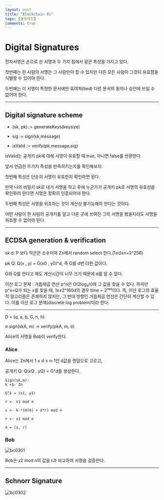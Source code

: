 ```yaml
---
layout: post
title: "Blockchain 01"
tags: [블록체인]
comments: true
---
```


# Digital Signatures

전자서명은 손으로 쓴 서명과 두 가지 점에서 같은 특성을 가지고 있다.

첫번째는 한 사람의 서명은 그 사람만이 할 수 있지만 다른 모든 사람이 그것이 유효함을 식별할 수 있어야 한다.

두번째는 이 서명이 특정한 문서에만 묶여져(tied) 다른 문서의 동의나 승인에 쓰일 수 없어야 한다.

-----------------------------------------------------


## Digital signature scheme

* (sk, pk) := generateKeys(keysize)

* sig := sign(sk,message)

* isValid := verify(pk,message,sig)

isValid는 공개키 pk에 대해 서명이 유효할 때 true, 아니면 false를 반환한다.

앞서 언급한 두가지 특성을 만족히키는지를 확인해보자.

첫번째 특성은 단순히 서명이 유효한지 확인하면 된다. 

만약 나의 비밀키 sk로 내가 서명을 하고 후에 누군가가 공개키 pk로 서명의 유효성을 확인하려 한다면 서명은 정확히 인증되어야 한다.

두번째 특성은 서명을 위조하는 것이 계산상 불가능해야 한다는 것이다.

어떤 사람이 한 사람의 공개키를 알고 다른 곳에 쓰여진 그의 서명을 봤을지라도 서명을 위조할 수 없어야 된다.

-----------------------------------------------------------

## ECDSA generation & verification

sk d: P 보다 작은은 소수이며 Zn에서 random select 한다.(1≤d≤n=2^256)

pk Q: Q(x , y) = G(x0 , y0)^d, 즉 G를 d번 더한 값이다.

G와 Q를 안다고 해도 계산시간이 너무 크기 때문에 d를 알 수 없다.

이산 로그 문제
: 거듭제곱 연산 p^n은 O(2log₂n)에 그 값을 찾을 수 있다. 
하지만 p^x=Q가 되는 x를 찾을 때, 1x≤2^160d의 경우 time = 2¹⁶⁰이다.
즉, 이산 로그의 효율적 알고리즘은 존재하지 않지만, 그 반대 방향인 거듭제곱 연산은 간단히 계산할 수 있다.
이를 이산 로그 문제(discrete log problem)이라 한다.

-----------------------------------------------------------------

D = (q, a, b, G, n, h)

σ sign(skA, m) -> verify(pkA, m, σ)

Alice의 서명을 Bob이 verify한다.

### Alice

Alice는 Zn에서 1 ≤ d ≤ n-1인 d값을 랜덤으로 고르고, 

공개키 Q: Q(xQ , yQ) = G^d를 생성한다.

```
Sign(sk,m): 
k <$- Zn 

G^k = (x1, y1)

r <- x1 mod n

s <- k⁻¹(H(m) + d*r) mod n

r <- x1 mod n

σ = (s, r)
```

### Bob

![bc0301](https://user-images.githubusercontent.com/26412908/65387088-8ea05200-dd7e-11e9-9ac9-564a2ca6ae65.jpg)

Bob은 x2 mod n의 값을 r과 비교하여 서명을 검증한다.


-------------------------------------------------


## Schnorr Signature

![bc0302](https://user-images.githubusercontent.com/26412908/65387585-b47c2580-dd83-11e9-8656-e726b2965df8.jpg)

